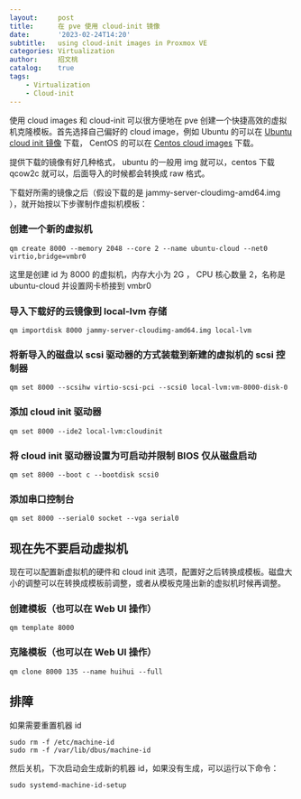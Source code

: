 ```yaml
---
layout:     post
title:      在 pve 使用 cloud-init 镜像
date:       '2023-02-24T14:20'
subtitle:   using cloud-init images in Proxmox VE
categories: Virtualization
author:     招文桃
catalog:    true
tags:
    - Virtualization
    - Cloud-init
---
```


使用 cloud images 和 cloud-init 可以很方便地在 pve 创建一个快捷高效的虚拟机克隆模板。首先选择自己偏好的 cloud image，例如 Ubuntu 的可以在 [Ubuntu cloud init 镜像](https://cloud-images.ubuntu.com/) 下载， CentOS 的可以在 [Centos cloud images](https://cloud.centos.org/) 下载。

提供下载的镜像有好几种格式， ubuntu 的一般用 img 就可以，centos 下载 qcow2c 就可以，后面导入的时候都会转换成 raw 格式。

下载好所需的镜像之后（假设下载的是 jammy-server-cloudimg-amd64.img ），就开始按以下步骤制作虚拟机模板：

### 创建一个新的虚拟机

```shell
qm create 8000 --memory 2048 --core 2 --name ubuntu-cloud --net0 virtio,bridge=vmbr0
```

这里是创建 id 为 8000 的虚拟机，内存大小为 2G ， CPU 核心数量 2，名称是 ubuntu-cloud 并设置网卡桥接到 vmbr0

### 导入下载好的云镜像到 local-lvm 存储

```shell
qm importdisk 8000 jammy-server-cloudimg-amd64.img local-lvm
```

### 将新导入的磁盘以 scsi 驱动器的方式装载到新建的虚拟机的 scsi 控制器

```shell
qm set 8000 --scsihw virtio-scsi-pci --scsi0 local-lvm:vm-8000-disk-0
```

### 添加 cloud init 驱动器

```shell
qm set 8000 --ide2 local-lvm:cloudinit
```

### 将 cloud init 驱动器设置为可启动并限制 BIOS 仅从磁盘启动

```shell
qm set 8000 --boot c --bootdisk scsi0
```

### 添加串口控制台

```shell
qm set 8000 --serial0 socket --vga serial0
```

## 现在先不要启动虚拟机

现在可以配置新虚拟机的硬件和 cloud init 选项，配置好之后转换成模板。磁盘大小的调整可以在转换成模板前调整，或者从模板克隆出新的虚拟机时候再调整。

### 创建模板（也可以在 Web UI 操作）

```shell
qm template 8000
```

### 克隆模板（也可以在 Web UI 操作）

```shell
qm clone 8000 135 --name huihui --full
```

## 排障

如果需要重置机器 id

```shell
sudo rm -f /etc/machine-id
sudo rm -f /var/lib/dbus/machine-id
```

然后关机，下次启动会生成新的机器 id，如果没有生成，可以运行以下命令：

```shell
sudo systemd-machine-id-setup
```
